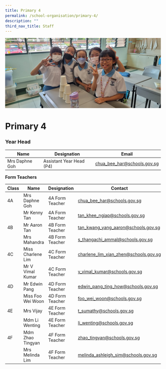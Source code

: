 ```yaml
---
title: Primary 4
permalink: /school-organisation/primary-4/
description: ""
third_nav_title: Staff
---
```

![](/images/Primary4.jpg)

# **Primary 4**

### Year Head

|Name|	Designation|	Email|
|----|----|----|
|Mrs Daphne Goh	|Assistant Year Head (P4)|	chua_bee_har@schools.gov.sg|


**Form Teachers**

| Class | Name | Designation | Contact | 
| -------- | -------- | -------- |-------- |
|4A|	Mrs Daphne Goh|	4A Form Teacher	|chua_bee_har@schools.gov.sg|
||Mr Kenny Tan|	4A Form Teacher	|tan_khee_ngiap@schools.gov.sg|
|4B	|Mr Aaron Tan|	4B Form Teacher	|tan_kwang_yang_aaron@schools.gov.sg|
||Mrs Mahandra|	4B Form Teacher	|s_thangachi_ammal@schools.gov.sg|
|4C|	Miss Charlene Lim	|4C Form Teacher	|charlene_lim_xian_zhen@schools.gov.sg|
||Mr V Vimal Kumar|4C Form Teacher|v_vimal_kumar@schools.gov.sg|
|4D	|Mr Edwin Pang|	4D Form Teacher	|edwin_pang_ting_how@schools.gov.sg|
||Miss Foo Wei Woon	|4D Form Teacher	|foo_wei_woon@schools.gov.sg|
|4E|	Mrs Vijay	|4E Form Teacher|	t_sumathy@schools.gov.sg|
||Mdm Li Wenting|	4E Form Teacher	|li_wenting@schools.gov.sg|
4F	|Mdm Zhao Tingyan	|4F Form Teacher	|zhao_tingyan@schools.gov.sg|
||Mrs Melinda Lim	|4F Form Teacher	|melinda_ashleigh_sim@schools.gov.sg|